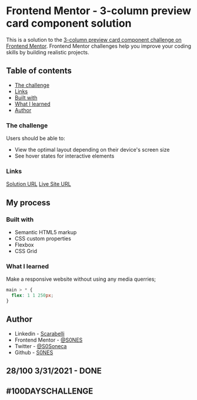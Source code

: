 # Frontend Mentor - 3-column preview card component solution

This is a solution to the [3-column preview card component challenge on Frontend Mentor](https://www.frontendmentor.io/challenges/3column-preview-card-component-pH92eAR2-). Frontend Mentor challenges help you improve your coding skills by building realistic projects.

## Table of contents

- [The challenge](#the-challenge)
- [Links](#links)
- [Built with](#built-with)
- [What I learned](#what-i-learned)
- [Author](#author)

### The challenge

Users should be able to:

- View the optimal layout depending on their device's screen size
- See hover states for interactive elements

### Links

[Solution URL](https://www.frontendmentor.io/solutions/responsive-using-flexgrow-and-shrink-GMcTINdIQ)
[Live Site URL](https://sones-100days.netlify.app/day21to30/3columncard/)

## My process

### Built with

- Semantic HTML5 markup
- CSS custom properties
- Flexbox
- CSS Grid

### What I learned

Make a responsive website without using any media querries;

```css
main > * {
  flex: 1 1 250px;
}
```

## Author

- Linkedin - [Scarabelli](https://www.linkedin.com/in/scarabelli/)
- Frontend Mentor - [@S0NES](https://www.frontendmentor.io/profile/S0NES)
- Twitter - [@S0Soneca](https://www.twitter.com/S0Soneca)
- Github - [S0NES](https://github.com/S0NES)

## 28/100 3/31/2021 - DONE

## #100DAYSCHALLENGE
